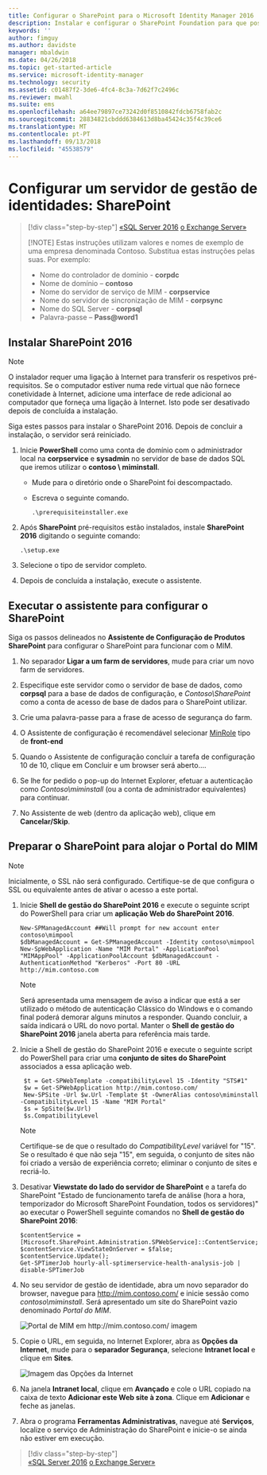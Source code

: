 ```yaml
---
title: Configurar o SharePoint para o Microsoft Identity Manager 2016 | Documentos da Microsoft
description: Instalar e configurar o SharePoint Foundation para que possa alojar a página do Portal do MIM.
keywords: ''
author: fimguy
ms.author: davidste
manager: mbaldwin
ms.date: 04/26/2018
ms.topic: get-started-article
ms.service: microsoft-identity-manager
ms.technology: security
ms.assetid: c01487f2-3de6-4fc4-8c3a-7d62f7c2496c
ms.reviewer: mwahl
ms.suite: ems
ms.openlocfilehash: a64ee79897ce73242d0f8510842fdcb6758fab2c
ms.sourcegitcommit: 28834821cbddd6384613d8ba45424c35f4c39ce6
ms.translationtype: MT
ms.contentlocale: pt-PT
ms.lasthandoff: 09/13/2018
ms.locfileid: "45538579"
---
```

# <a name="set-up-an-identity-management-server-sharepoint"></a>Configurar um servidor de gestão de identidades: SharePoint

> [!div class="step-by-step"]
> [«SQL Server 2016](prepare-server-sql2016.md)
> [o Exchange Server»](prepare-server-exchange.md)
> 
> [!NOTE]
> Estas instruções utilizam valores e nomes de exemplo de uma empresa denominada Contoso. Substitua estas instruções pelas suas. Por exemplo:
> - Nome do controlador de domínio - **corpdc**
> - Nome de domínio – **contoso**
> - Nome do servidor de serviço de MIM - **corpservice**
> - Nome do servidor de sincronização de MIM - **corpsync**
> - Nome do SQL Server - **corpsql**
> - Palavra-passe – <strong>Pass@word1</strong>


## <a name="install-sharepoint-2016"></a>Instalar **SharePoint 2016**

> [!NOTE]
> O instalador requer uma ligação à Internet para transferir os respetivos pré-requisitos. Se o computador estiver numa rede virtual que não fornece conetividade à Internet, adicione uma interface de rede adicional ao computador que forneça uma ligação à Internet. Isto pode ser desativado depois de concluída a instalação.

Siga estes passos para instalar o SharePoint 2016. Depois de concluir a instalação, o servidor será reiniciado.

1.  Inicie **PowerShell** como uma conta de domínio com o administrador local na **corpservice** e **sysadmin** no servidor de base de dados SQL que iremos utilizar o **contoso \ miminstall**.

    -   Mude para o diretório onde o SharePoint foi descompactado.

    -   Escreva o seguinte comando.

        ```
        .\prerequisiteinstaller.exe
        ```

2.  Após **SharePoint** pré-requisitos estão instalados, instale **SharePoint 2016** digitando o seguinte comando:

    ```
    .\setup.exe
    ```

3.  Selecione o tipo de servidor completo.

4.  Depois de concluída a instalação, execute o assistente.

## <a name="run-the-wizard-to-configure-sharepoint"></a>Executar o assistente para configurar o SharePoint

Siga os passos delineados no **Assistente de Configuração de Produtos SharePoint** para configurar o SharePoint para funcionar com o MIM.

1. No separador **Ligar a um farm de servidores**, mude para criar um novo farm de servidores.

2. Especifique este servidor como o servidor de base de dados, como **corpsql** para a base de dados de configuração, e *Contoso\SharePoint* como a conta de acesso de base de dados para o SharePoint utilizar.
3. Crie uma palavra-passe para a frase de acesso de segurança do farm.

4. O Assistente de configuração é recomendável selecionar [MinRole](https://docs.microsoft.com/sharepoint/install/overview-of-minrole-server-roles-in-sharepoint-server-2016) tipo de **front-end**

5. Quando o Assistente de configuração concluir a tarefa de configuração 10 de 10, clique em Concluir e um browser será aberto....

6. Se lhe for pedido o pop-up do Internet Explorer, efetuar a autenticação como *Contoso\miminstall* (ou a conta de administrador equivalentes) para continuar.

7. No Assistente de web (dentro da aplicação web), clique em **Cancelar/Skip**.


## <a name="prepare-sharepoint-to-host-the-mim-portal"></a>Preparar o SharePoint para alojar o Portal do MIM

> [!NOTE]
> Inicialmente, o SSL não será configurado. Certifique-se de que configura o SSL ou equivalente antes de ativar o acesso a este portal.

1. Inicie **Shell de gestão do SharePoint 2016** e execute o seguinte script do PowerShell para criar um **aplicação Web do SharePoint 2016**.

    ```
    New-SPManagedAccount ##Will prompt for new account enter contoso\mimpool 
    $dbManagedAccount = Get-SPManagedAccount -Identity contoso\mimpool
    New-SpWebApplication -Name "MIM Portal" -ApplicationPool "MIMAppPool" -ApplicationPoolAccount $dbManagedAccount -AuthenticationMethod "Kerberos" -Port 80 -URL http://mim.contoso.com
    ```

    > [!NOTE]
    > Será apresentada uma mensagem de aviso a indicar que está a ser utilizado o método de autenticação Clássico do Windows e o comando final poderá demorar alguns minutos a responder. Quando concluir, a saída indicará o URL do novo portal. Manter o **Shell de gestão do SharePoint 2016** janela aberta para referência mais tarde.

2. Inicie a Shell de gestão do SharePoint 2016 e execute o seguinte script do PowerShell para criar uma **conjunto de sites do SharePoint** associados a essa aplicação web.

   ```
    $t = Get-SPWebTemplate -compatibilityLevel 15 -Identity "STS#1"
    $w = Get-SPWebApplication http://mim.contoso.com/
    New-SPSite -Url $w.Url -Template $t -OwnerAlias contoso\miminstall -CompatibilityLevel 15 -Name "MIM Portal"
    $s = SpSite($w.Url)
    $s.CompatibilityLevel
   ```

   > [!NOTE]
   > Certifique-se de que o resultado do *CompatibilityLevel* variável for "15". Se o resultado é que não seja "15", em seguida, o conjunto de sites não foi criado a versão de experiência correto; eliminar o conjunto de sites e recriá-lo.

3. Desativar **Viewstate do lado do servidor de SharePoint** e a tarefa do SharePoint "Estado de funcionamento tarefa de análise (hora a hora, temporizador do Microsoft SharePoint Foundation, todos os servidores)" ao executar o PowerShell seguinte comandos no  **Shell de gestão do SharePoint 2016**:

   ```
   $contentService = [Microsoft.SharePoint.Administration.SPWebService]::ContentService;
   $contentService.ViewStateOnServer = $false;
   $contentService.Update();
   Get-SPTimerJob hourly-all-sptimerservice-health-analysis-job | disable-SPTimerJob
   ```

4. No seu servidor de gestão de identidade, abra um novo separador do browser, navegue para http://mim.contoso.com/ e inicie sessão como *contoso\miminstall*.  Será apresentado um site do SharePoint vazio denominado *Portal do MIM*.

    ![Portal de MIM em http://mim.contoso.com/ imagem](media/prepare-server-sharepoint/MIM_DeploySP1new.png)

5. Copie o URL, em seguida, no Internet Explorer, abra as **Opções da Internet**, mude para o **separador Segurança**, selecione **Intranet local** e clique em **Sites**.

    ![Imagem das Opções da Internet](media/MIM-DeploySP2.png)

6. Na janela **Intranet local**, clique em **Avançado** e cole o URL copiado na caixa de texto **Adicionar este Web site à zona**. Clique em **Adicionar** e feche as janelas.

7. Abra o programa **Ferramentas Administrativas**, navegue até **Serviços**, localize o serviço de Administração do SharePoint e inicie-o se ainda não estiver em execução.

> [!div class="step-by-step"]  
> [«SQL Server 2016](prepare-server-sql2016.md)
> [o Exchange Server»](prepare-server-exchange.md)
